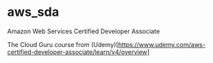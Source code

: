 # aws_sda
Amazon Web Services Certified Developer Associate

The Cloud Guru course from (Udemy)[https://www.udemy.com/aws-certified-developer-associate/learn/v4/overview]
